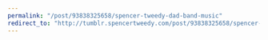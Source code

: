 ```yaml
---
permalink: "/post/93838325658/spencer-tweedy-dad-band-music"
redirect_to: "http://tumblr.spencertweedy.com/post/93838325658/spencer-tweedy-dad-band-music"
---
```

